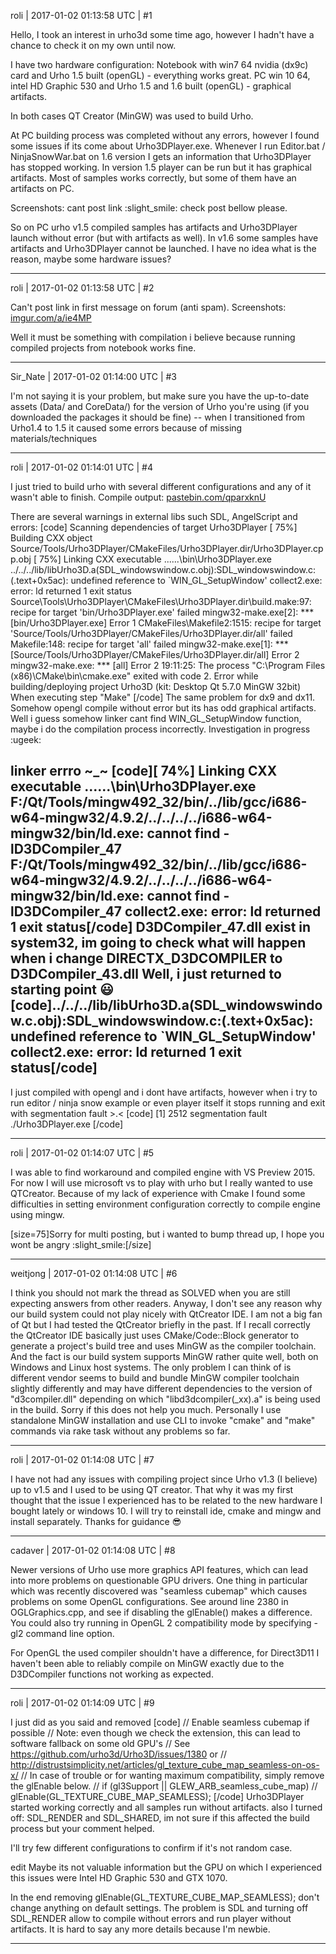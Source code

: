 roli | 2017-01-02 01:13:58 UTC | #1

Hello, I took an interest in urho3d some time ago, however I hadn't have a chance to check it on my own until now. 

I have two hardware configuration:
Notebook with win7 64 nvidia (dx9c) card and Urho 1.5 built (openGL) - everything works great.
PC win 10 64, intel HD Graphic 530 and Urho 1.5 and 1.6 built (openGL) - graphical artifacts.

In both cases QT Creator (MinGW) was used to build Urho. 

At PC building process was completed without any errors, however I found some issues if its come about Urho3DPlayer.exe. Whenever I run Editor.bat / NinjaSnowWar.bat on 1.6 version I gets an information that Urho3DPlayer has stopped working. In version 1.5 player can be run but it has graphical artifacts.
Most of samples works correctly, but some of them have an artifacts on PC.

Screenshots:
cant post link  :slight_smile: check post bellow please.

So on PC urho v1.5 compiled samples has artifacts and Urho3DPlayer launch without error (but with artifacts as well).
In v1.6 some samples have artifacts and Urho3DPlayer cannot be launched.
I have no idea what is the reason, maybe some hardware issues?

-------------------------

roli | 2017-01-02 01:13:58 UTC | #2

Can't post link in first message on forum (anti spam).
Screenshots:
[imgur.com/a/ie4MP](http://imgur.com/a/ie4MP)

Well it must be something with compilation i believe because running compiled projects from notebook works fine.

-------------------------

Sir_Nate | 2017-01-02 01:14:00 UTC | #3

I'm not saying it is your problem, but make sure you have the up-to-date assets (Data/ and CoreData/) for the version of Urho you're using (if you downloaded the packages it should be fine) -- when I transitioned from Urho1.4 to 1.5 it caused some errors because of missing materials/techniques

-------------------------

roli | 2017-01-02 01:14:01 UTC | #4

I just tried to build urho with several different configurations and any of it wasn't able to finish.
Compile output: [pastebin.com/qparxknU](http://pastebin.com/qparxknU)

There are several warnings in external libs such SDL, AngelScript
and errors:
[code]
Scanning dependencies of target Urho3DPlayer
[ 75%] Building CXX object Source/Tools/Urho3DPlayer/CMakeFiles/Urho3DPlayer.dir/Urho3DPlayer.cpp.obj
[ 75%] Linking CXX executable ..\..\..\bin\Urho3DPlayer.exe
../../../lib/libUrho3D.a(SDL_windowswindow.c.obj):SDL_windowswindow.c:(.text+0x5ac): undefined reference to `WIN_GL_SetupWindow'
collect2.exe: error: ld returned 1 exit status
Source\Tools\Urho3DPlayer\CMakeFiles\Urho3DPlayer.dir\build.make:97: recipe for target 'bin/Urho3DPlayer.exe' failed
mingw32-make.exe[2]: *** [bin/Urho3DPlayer.exe] Error 1
CMakeFiles\Makefile2:1515: recipe for target 'Source/Tools/Urho3DPlayer/CMakeFiles/Urho3DPlayer.dir/all' failed
Makefile:148: recipe for target 'all' failed
mingw32-make.exe[1]: *** [Source/Tools/Urho3DPlayer/CMakeFiles/Urho3DPlayer.dir/all] Error 2
mingw32-make.exe: *** [all] Error 2
19:11:25: The process "C:\Program Files (x86)\CMake\bin\cmake.exe" exited with code 2.
Error while building/deploying project Urho3D (kit: Desktop Qt 5.7.0 MinGW 32bit)
When executing step "Make"
[/code]
The same problem for dx9 and dx11. Somehow opengl compile without error but its has odd graphical artifacts.
Well i guess somehow linker cant find WIN_GL_SetupWindow function, maybe i do the compilation process incorrectly. Investigation in progress :ugeek:

linker errro ~_~
[code][ 74%] Linking CXX executable ..\..\..\bin\Urho3DPlayer.exe
F:/Qt/Tools/mingw492_32/bin/../lib/gcc/i686-w64-mingw32/4.9.2/../../../../i686-w64-mingw32/bin/ld.exe: cannot find -lD3DCompiler_47
F:/Qt/Tools/mingw492_32/bin/../lib/gcc/i686-w64-mingw32/4.9.2/../../../../i686-w64-mingw32/bin/ld.exe: cannot find -lD3DCompiler_47
collect2.exe: error: ld returned 1 exit status[/code]
D3DCompiler_47.dll exist in system32, im going to check what will happen when i change DIRECTX_D3DCOMPILER to D3DCompiler_43.dll
Well, i just returned to starting point :smiley:
[code]../../../lib/libUrho3D.a(SDL_windowswindow.c.obj):SDL_windowswindow.c:(.text+0x5ac): undefined reference to `WIN_GL_SetupWindow'
collect2.exe: error: ld returned 1 exit status[/code]
---
I just compiled with opengl and i dont have artifacts, however when i try to run editor / ninja snow example or even player itself it stops running and exit with segmentation fault >.<
[code]
[1]    2512 segmentation fault  ./Urho3DPlayer.exe
[/code]

-------------------------

roli | 2017-01-02 01:14:07 UTC | #5

I was able to find workaround and compiled engine with VS Preview 2015. For now I will use microsoft vs to play with urho but I really wanted to use QTCreator. 
Because of my lack of experience with Cmake I found some difficulties in setting environment configuration correctly to compile engine using mingw.

[size=75]Sorry for multi posting, but i wanted to bump thread up, I hope you wont be angry :slight_smile:[/size]

-------------------------

weitjong | 2017-01-02 01:14:08 UTC | #6

I think you should not mark the thread as SOLVED when you are still expecting answers from other readers. Anyway, I don't see any reason why our build system could not play nicely with QtCreator IDE. I am not a big fan of Qt but I had tested the QtCreator briefly in the past. If I recall correctly the QtCreator IDE basically just uses CMake/Code::Block generator to generate a project's build tree and uses MinGW as the compiler toolchain. And the fact is our build system supports MinGW rather quite well, both on Windows and Linux host systems. The only problem I can think of is different vendor seems to build and bundle MinGW compiler toolchain slightly differently and may have different dependencies to the version of "d3compiler.dll" depending on which "libd3dcompiler(_xx).a" is being used in the build. Sorry if this does not help you much. Personally I use standalone MinGW installation and use CLI to invoke "cmake" and "make" commands via rake task without any problems so far.

-------------------------

roli | 2017-01-02 01:14:08 UTC | #7

I have not had any issues with compiling project since Urho v1.3 (I believe) up to v1.5 and I used to be using QT creator. That why it was my first thought that the issue I experienced has to be related to the new hardware I bought lately or windows 10.
I will try to reinstall ide, cmake and mingw and install separately. 
Thanks for guidance  :sunglasses:

-------------------------

cadaver | 2017-01-02 01:14:08 UTC | #8

Newer versions of Urho use more graphics API features, which can lead into more problems on questionable GPU drivers. One thing in particular which was recently discovered was "seamless cubemap" which causes problems on some OpenGL configurations. See around line 2380 in OGLGraphics.cpp, and see if disabling the glEnable() makes a difference.  You could also try running in OpenGL 2 compatibility mode by specifying -gl2 command line option.

For OpenGL the used compiler shouldn't have a difference, for Direct3D11 I haven't been able to reliably compile on MinGW exactly due to the D3DCompiler functions not working as expected.

-------------------------

roli | 2017-01-02 01:14:09 UTC | #9

I just did as you said and removed
[code]
        // Enable seamless cubemap if possible
        // Note: even though we check the extension, this can lead to software fallback on some old GPU's
        // See https://github.com/urho3d/Urho3D/issues/1380 or
        // http://distrustsimplicity.net/articles/gl_texture_cube_map_seamless-on-os-x/
        // In case of trouble or for wanting maximum compatibility, simply remove the glEnable below.
//        if (gl3Support || GLEW_ARB_seamless_cube_map)
//            glEnable(GL_TEXTURE_CUBE_MAP_SEAMLESS);
[/code]
Urho3DPlayer started working correctly and all samples run without artifacts.
also I turned off:
SDL_RENDER and SDL_SHARED, im not sure if this affected the build process but your comment helped.

I'll try few different configurations to confirm if it's not random case.

edit
Maybe its not valuable information but the GPU on which I experienced this issues were Intel HD Graphic 530 and GTX 1070.

In the end removing glEnable(GL_TEXTURE_CUBE_MAP_SEAMLESS); don't change anything on default settings. 
The problem is SDL and turning off SDL_RENDER allow to compile without errors and run player without artifacts. It is hard to say any more details because I'm newbie.

-------------------------

